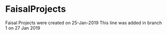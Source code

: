 # FaisalProjects
Faisal Projects were created on 25-Jan-2019
This line was added in branch 1 on 27 Jan 2019
